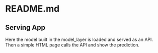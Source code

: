 # README.md

## Serving App

Here the model built in the model_layer is loaded and served as an API.
Then a simple HTML page calls the API and show the prediction.